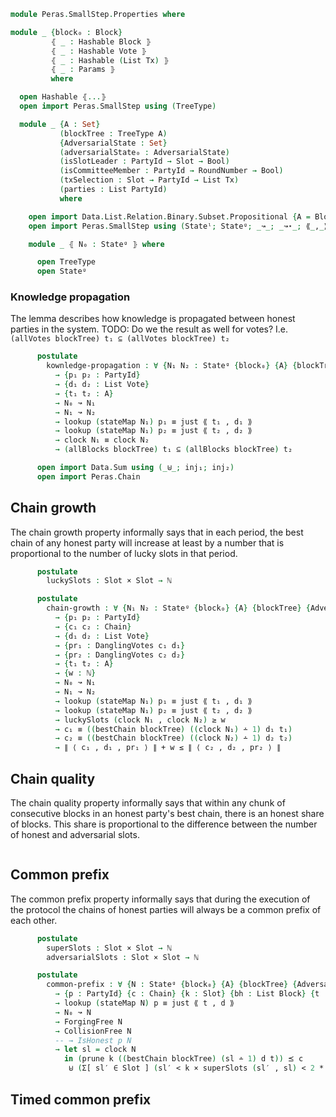 ```agda
module Peras.SmallStep.Properties where
```

<!--
```agda
open import Data.Bool using (Bool)
open import Data.List using (List)
open import Data.Maybe using (just)
open import Data.Nat using (ℕ; _∸_; _<_; _≤_; _≥_; _*_; _+_)
open import Data.Product using (Σ; _,_; ∃; Σ-syntax; ∃-syntax; _×_; proj₁; proj₂)

open import Peras.Block using (PartyId; Honesty; Block; Slot; Tx; PartyIdO)
open import Peras.Chain using (RoundNumber; Vote)
open import Peras.Crypto using (Hashable)
open import Peras.Params using (Params)

open import Data.Tree.AVL.Map PartyIdO as M using (Map; lookup; insert; empty)

import Relation.Binary.PropositionalEquality as Eq
open Eq using (_≡_; refl; cong; sym; subst; trans)
```
-->

```agda
module _ {block₀ : Block}
         ⦃ _ : Hashable Block ⦄
         ⦃ _ : Hashable Vote ⦄
         ⦃ _ : Hashable (List Tx) ⦄
         ⦃ _ : Params ⦄
         where

  open Hashable ⦃...⦄
  open import Peras.SmallStep using (TreeType)

  module _ {A : Set}
           (blockTree : TreeType A)
           {AdversarialState : Set}
           (adversarialState₀ : AdversarialState)
           (isSlotLeader : PartyId → Slot → Bool)
           (isCommitteeMember : PartyId → RoundNumber → Bool)
           (txSelection : Slot → PartyId → List Tx)
           (parties : List PartyId)
           where

    open import Data.List.Relation.Binary.Subset.Propositional {A = Block} using (_⊆_)
    open import Peras.SmallStep using (Stateˡ; Stateᵍ; _↝_; _↝⋆_; ⟪_,_⟫; CollisionFree; ForgingFree)
```
```agda
    module _ ⦃ N₀ : Stateᵍ ⦄ where

      open TreeType
      open Stateᵍ
```
### Knowledge propagation

The lemma describes how knowledge is propagated between honest parties in the system.
TODO: Do we the result as well for votes? I.e. `(allVotes blockTree) t₁ ⊆ (allVotes blockTree) t₂`

```agda
      postulate
        kownledge-propagation : ∀ {N₁ N₂ : Stateᵍ {block₀} {A} {blockTree} {AdversarialState} {adversarialState₀} {isSlotLeader} {isCommitteeMember} {txSelection} {parties}}
          → {p₁ p₂ : PartyId}
          → {d₁ d₂ : List Vote}
          → {t₁ t₂ : A}
          → N₀ ↝ N₁
          → N₁ ↝ N₂
          → lookup (stateMap N₁) p₁ ≡ just ⟪ t₁ , d₁ ⟫
          → lookup (stateMap N₁) p₂ ≡ just ⟪ t₂ , d₂ ⟫
          → clock N₁ ≡ clock N₂
          → (allBlocks blockTree) t₁ ⊆ (allBlocks blockTree) t₂
```

```agda
      open import Data.Sum using (_⊎_; inj₁; inj₂)
      open import Peras.Chain
```
## Chain growth

The chain growth property informally says that in each period, the best chain of any honest
party will increase at least by a number that is proportional to the number of lucky slots in
that period.

```agda
      postulate
        luckySlots : Slot × Slot → ℕ

      postulate
        chain-growth : ∀ {N₁ N₂ : Stateᵍ {block₀} {A} {blockTree} {AdversarialState} {adversarialState₀} {isSlotLeader} {isCommitteeMember} {txSelection} {parties}}
          → {p₁ p₂ : PartyId}
          → {c₁ c₂ : Chain}
          → {d₁ d₂ : List Vote}
          → {pr₁ : DanglingVotes c₁ d₁}
          → {pr₂ : DanglingVotes c₂ d₂}
          → {t₁ t₂ : A}
          → {w : ℕ}
          → N₀ ↝ N₁
          → N₁ ↝ N₂
          → lookup (stateMap N₁) p₁ ≡ just ⟪ t₁ , d₁ ⟫
          → lookup (stateMap N₁) p₂ ≡ just ⟪ t₂ , d₂ ⟫
          → luckySlots (clock N₁ , clock N₂) ≥ w
          → c₁ ≡ ((bestChain blockTree) ((clock N₁) ∸ 1) d₁ t₁)
          → c₂ ≡ ((bestChain blockTree) ((clock N₂) ∸ 1) d₂ t₂)
          → ∥ ⟨ c₁ , d₁ , pr₁ ⟩ ∥ + w ≤ ∥ ⟨ c₂ , d₂ , pr₂ ⟩ ∥
```

## Chain quality

The chain quality property informally says that within any chunk of consecutive blocks in an
honest party's best chain, there is an honest share of blocks. This share is proportional to
the difference between the number of honest and adversarial slots.

```agda

```

## Common prefix

The common prefix property informally says that during the execution of the protocol the
chains of honest parties will always be a common prefix of each other.

```agda
      postulate
        superSlots : Slot × Slot → ℕ
        adversarialSlots : Slot × Slot → ℕ

      postulate
        common-prefix : ∀ {N : Stateᵍ {block₀} {A} {blockTree} {AdversarialState} {adversarialState₀} {isSlotLeader} {isCommitteeMember} {txSelection} {parties}}
          → {p : PartyId} {c : Chain} {k : Slot} {bh : List Block} {t : A} {d : List Vote}
          → lookup (stateMap N) p ≡ just ⟪ t , d ⟫
          → N₀ ↝ N
          → ForgingFree N
          → CollisionFree N
          -- → IsHonest p N
          → let sl = clock N
            in (prune k ((bestChain blockTree) (sl ∸ 1) d t)) ⪯ c
             ⊎ (Σ[ sl′ ∈ Slot ] (sl′ < k × superSlots (sl′ , sl) < 2 * adversarialSlots (sl′ , sl)))
```
## Timed common prefix

```agda

```
